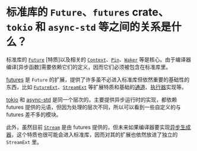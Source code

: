 # 标准库的 `Future`、`futures` crate、`tokio` 和 `async-std` 等之间的关系是什么？

标准库的 [`Future`][future] [特质]以及相关的 [`Context`][context]、[`Pin`][pin]、[`Waker`][waker] 等是核心。由于编译器编译[异步函数]需要依赖它们的定义，因而它们必须被包含在标准库里。

[futures] 是 `Future` 的扩展，提供了许多虽不必进入标准库但依然重要的基础性的东西，比如 [`FutureExt`][future-ext]、[`StreamExt`][stream-ext] 等扩展特质和基础的[通道][channel]、[执行器][executor]实现等。

[tokio] 和 [async-std] 是同一个层次的，主要提供异步运行时的实现，都依赖 futures 提供的元语，但因为处理的层次不同，所以可以看到一些自定义的与 futures 差不多的模块。

此外，虽然目前 [`Stream`][stream] 是由 futures 提供的，但未来如果编译器要实现[异步生成器][generator]，这个特质也很可能会进入标准库，因而对其的扩展也依然放进了独立的 `StreamExt` 里。


[future]: https://doc.rust-lang.org/std/future/trait.Future.html
[context]: https://doc.rust-lang.org/std/task/struct.Context.html
[pin]: https://doc.rust-lang.org/std/pin/struct.Pin.html
[waker]: https://doc.rust-lang.org/std/task/struct.Waker.html

[futures]: https://crates.io/crates/futures
[future-ext]: https://docs.rs/futures/*/futures/future/trait.FutureExt.html
[stream]: https://docs.rs/futures/*/futures/stream/trait.Stream.html
[stream-ext]: https://docs.rs/futures/*/futures/stream/trait.StreamExt.html
[channel]: https://docs.rs/futures/*/futures/channel/index.html
[executor]: https://docs.rs/futures/*/futures/executor/index.html

[tokio]: https://crates.io/crates/tokio
[async-std]: https://crates.io/crates/async-std

[generator]: https://rust-lang.github.io/rfcs/2394-async_await.html#generators-and-streams "async generator"
